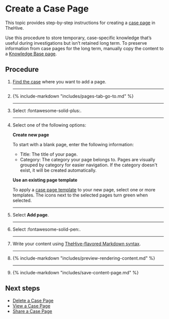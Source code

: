 # Create a Case Page

<!-- md:permission `managePage` -->

This topic provides step-by-step instructions for creating a [case page](about-case-pages.md) in TheHive.

Use this procedure to store temporary, case-specific knowledge that’s useful during investigations but isn’t retained long term. To preserve information from case pages for the long term, manually copy the content to a [Knowledge Base page](about-knowledge-base.md).

<h2>Procedure</h2>

1. [Find the case](../analyst-corner/cases/search-for-cases/find-a-case.md) where you want to add a page.

    ---

2. {% include-markdown "includes/pages-tab-go-to.md" %}

    ---

3. Select :fontawesome-solid-plus:.

    ---

4. Select one of the following options:

    **Create new page**
    
    To start with a blank page, enter the following information:

    * Title: The title of your page.
    * Category: The category your page belongs to. Pages are visually grouped by category for easier navigation. If the category doesn't exist, it will be created automatically.
    
    **Use an existing page template**
    
    To apply a [case page template](../organization/configure-organization/manage-templates/case-page-templates/about-case-page-templates.md) to your new page, select one or more templates. The icons next to the selected pages turn green when selected.

    ---

5. Select **Add page**.

    ---

6. Select :fontawesome-solid-pen:.

    ---

7. Write your content using [TheHive-flavored Markdown syntax](../thehive-flavored-markdown.md).

    ---

8. {% include-markdown "includes/preview-rendering-content.md" %}

    ---

9.  {% include-markdown "includes/save-content-page.md" %}

<h2>Next steps</h2>

* [Delete a Case Page](delete-a-case-page.md)
* [View a Case Page](view-a-case-page.md)
* [Share a Case Page](share-a-case-page.md)